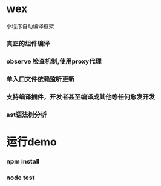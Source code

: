 # wex
小程序自动编译框架

### 真正的组件编译
### observe 检查机制,使用proxy代理
### 单入口文件依赖监听更新
### 支持编译插件，开发者甚至编译成其他等任何愈发开发
### ast语法树分析

# 运行demo
### npm install
### node test
